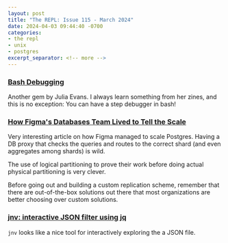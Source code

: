 ```yaml
---
layout: post
title: "The REPL: Issue 115 - March 2024"
date: 2024-04-03 09:44:40 -0700
categories:
- the repl
- unix
- postgres
excerpt_separator: <!-- more -->
---
```


### [Bash Debugging](https://wizardzines.com/comics/bash-debugging/)

Another gem by Julia Evans. I always learn something from her zines, and this is no exception: You can have a step debugger in bash!

### [How Figma's Databases Team Lived to Tell the Scale](https://www.figma.com/blog/how-figmas-databases-team-lived-to-tell-the-scale/)

Very interesting article on how Figma managed to scale Postgres. Having a DB proxy that checks the queries and routes to the correct shard (and even aggregates among shards) is wild.

The use of logical partitioning to prove their work before doing actual physical partitioning is very clever.

Before going out and building a custom replication scheme, remember that there are out-of-the-box solutions out there that most organizations are better choosing over custom solutions.

### [jnv: interactive JSON filter using jq](https://github.com/ynqa/jnv)

`jnv` looks like a nice tool for interactively exploring the a JSON file.
